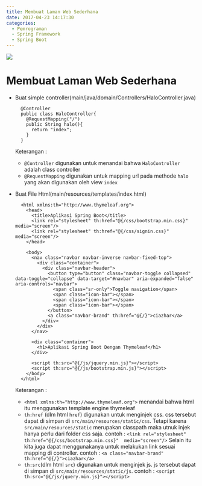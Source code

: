 ```yaml
---
title: Membuat Laman Web Sederhana
date: 2017-04-23 14:17:30
categories:
  - Pemrograman
  - Spring Framework
  - Spring Boot
---
```

![](/images/springboot.jpg)
# Membuat Laman Web Sederhana #

- Buat simple controller(main/java/domain/Controllers/HaloController.java)
  ```
    @Controller
    public class HaloController{
      @RequestMapping("/")
      public String halo(){
        return "index";
      }
    }
  ```
  Keterangan :
  - `@Controller` digunakan untuk menandai bahwa `HaloController` adalah class controller
  - `@RequestMapping` digunakan untuk mapping url pada methode `halo` yang akan digunakan oleh view `index`

- Buat File Html(main/resources/templates/index.html)
  ```
    <html xmlns:th="http://www.thymeleaf.org">
      <head>
        <title>Aplikasi Spring Boot</title>
        <link rel="stylesheet" th:href="@{/css/bootstrap.min.css}"  media="screen"/>
        <link rel="stylesheet" th:href="@{/css/signin.css}" media="screen"/>
      </head>

      <body>
        <nav class="navbar navbar-inverse navbar-fixed-top">
          <div class="container">
            <div class="navbar-header">
              <button type="button" class="navbar-toggle collapsed" data-toggle="collapse" data-target="#navbar" aria-expanded="false" aria-controls="navbar">
                <span class="sr-only">Toggle navigation</span>
                <span class="icon-bar"></span>
                <span class="icon-bar"></span>
                <span class="icon-bar"></span>
              </button>
              <a class="navbar-brand" th:href="@{/}">ciazhar</a>
            </div>
          </div>
        </nav>

        <div class="container">
          <h1>Aplikasi Spring Boot Dengan Thymeleaf</h1>
        </div>

        <script th:src="@{/js/jquery.min.js}"></script>
        <script th:src="@{/js/bootstrap.min.js}"></script>
      </body>
    </html>
  ```
  Keterangan :
  - `<html xmlns:th="http://www.thymeleaf.org">` menandai bahwa html itu menggunakan template engine thymeleaf
  - `th:href` (dlm html `href`) digunakan untuk menginjek css. css tersebut dapat di simpan di `src/main/resources/static/css`. Tetapi karena `src/main/resources/static` merupakan classpath maka utnuk injek hanya perlu dari folder css saja. contoh : `<link rel="stylesheet" th:href="@{/css/bootstrap.min.css}"  media="screen"/>`
  Selain itu kita juga dapat menggunakanya untuk melakukan link sesuai mapping di controller. contoh : `<a class="navbar-brand" th:href="@{/}">ciazhar</a>`
  - `th:src`(dlm html `src`) digunakan untuk menginjek js. js tersebut dapat di simpan di `src/main/resources/static/js`. contoh : `<script th:src="@{/js/jquery.min.js}"></script>`
